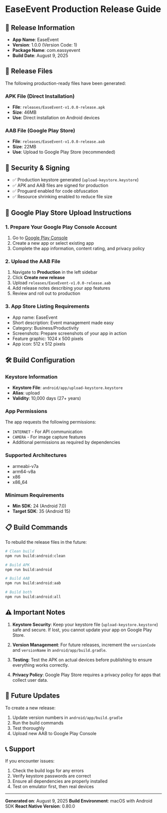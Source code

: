 # EaseEvent Production Release Guide

## 🎉 Release Information
- **App Name**: EaseEvent
- **Version**: 1.0.0 (Version Code: 1)
- **Package Name**: com.eassyevent
- **Build Date**: August 9, 2025

## 📱 Release Files
The following production-ready files have been generated:

### APK File (Direct Installation)
- **File**: `releases/EaseEvent-v1.0.0-release.apk`
- **Size**: 46MB
- **Use**: Direct installation on Android devices

### AAB File (Google Play Store)
- **File**: `releases/EaseEvent-v1.0.0-release.aab`
- **Size**: 22MB
- **Use**: Upload to Google Play Store (recommended)

## 🔐 Security & Signing
- ✅ Production keystore generated (`upload-keystore.keystore`)
- ✅ APK and AAB files are signed for production
- ✅ Proguard enabled for code obfuscation
- ✅ Resource shrinking enabled to reduce file size

## 🚀 Google Play Store Upload Instructions

### 1. Prepare Your Google Play Console Account
1. Go to [Google Play Console](https://play.google.com/console)
2. Create a new app or select existing app
3. Complete the app information, content rating, and privacy policy

### 2. Upload the AAB File
1. Navigate to **Production** in the left sidebar
2. Click **Create new release**
3. Upload `releases/EaseEvent-v1.0.0-release.aab`
4. Add release notes describing your app features
5. Review and roll out to production

### 3. App Store Listing Requirements
- App name: EaseEvent
- Short description: Event management made easy
- Category: Business/Productivity
- Screenshots: Prepare screenshots of your app in action
- Feature graphic: 1024 x 500 pixels
- App icon: 512 x 512 pixels

## 🛠️ Build Configuration

### Keystore Information
- **Keystore File**: `android/app/upload-keystore.keystore`
- **Alias**: upload
- **Validity**: 10,000 days (27+ years)

### App Permissions
The app requests the following permissions:
- `INTERNET` - For API communication
- `CAMERA` - For image capture features
- Additional permissions as required by dependencies

### Supported Architectures
- armeabi-v7a
- arm64-v8a
- x86
- x86_64

### Minimum Requirements
- **Min SDK**: 24 (Android 7.0)
- **Target SDK**: 35 (Android 15)

## 📋 Build Commands

To rebuild the release files in the future:

```bash
# Clean build
npm run build:android:clean

# Build APK
npm run build:android

# Build AAB
npm run build:android:aab

# Build both
npm run build:android:all
```

## ⚠️ Important Notes

1. **Keystore Security**: Keep your keystore file (`upload-keystore.keystore`) safe and secure. If lost, you cannot update your app on Google Play Store.

2. **Version Management**: For future releases, increment the `versionCode` and `versionName` in `android/app/build.gradle`.

3. **Testing**: Test the APK on actual devices before publishing to ensure everything works correctly.

4. **Privacy Policy**: Google Play Store requires a privacy policy for apps that collect user data.

## 🔄 Future Updates

To create a new release:
1. Update version numbers in `android/app/build.gradle`
2. Run the build commands
3. Test thoroughly
4. Upload new AAB to Google Play Console

## 📞 Support

If you encounter issues:
1. Check the build logs for any errors
2. Verify keystore passwords are correct
3. Ensure all dependencies are properly installed
4. Test on emulator first, then real devices

---

**Generated on**: August 9, 2025
**Build Environment**: macOS with Android SDK
**React Native Version**: 0.80.0
